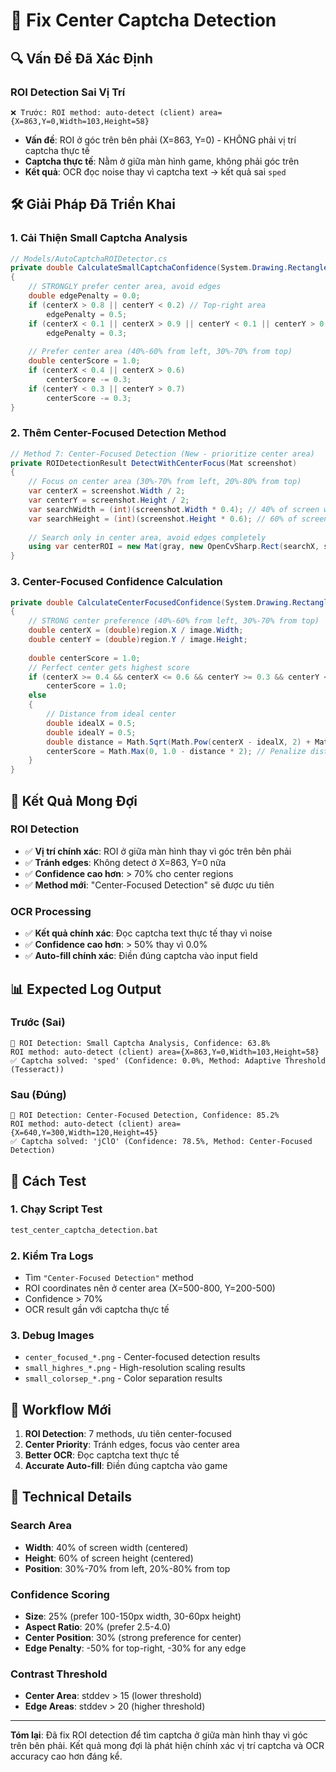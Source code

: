 # 🎯 **Fix Center Captcha Detection**

## 🔍 **Vấn Đề Đã Xác Định**

### **ROI Detection Sai Vị Trí**
```
❌ Trước: ROI method: auto-detect (client) area={X=863,Y=0,Width=103,Height=58}
```
- **Vấn đề**: ROI ở góc trên bên phải (X=863, Y=0) - KHÔNG phải vị trí captcha thực tế
- **Captcha thực tế**: Nằm ở giữa màn hình game, không phải góc trên
- **Kết quả**: OCR đọc noise thay vì captcha text → kết quả sai `sped`

## 🛠️ **Giải Pháp Đã Triển Khai**

### **1. Cải Thiện Small Captcha Analysis**
```csharp
// Models/AutoCaptchaROIDetector.cs
private double CalculateSmallCaptchaConfidence(System.Drawing.Rectangle region, Mat image)
{
    // STRONGLY prefer center area, avoid edges
    double edgePenalty = 0.0;
    if (centerX > 0.8 || centerY < 0.2) // Top-right area
        edgePenalty = 0.5;
    if (centerX < 0.1 || centerX > 0.9 || centerY < 0.1 || centerY > 0.9) // Any edge
        edgePenalty = 0.3;
    
    // Prefer center area (40%-60% from left, 30%-70% from top)
    double centerScore = 1.0;
    if (centerX < 0.4 || centerX > 0.6)
        centerScore -= 0.3;
    if (centerY < 0.3 || centerY > 0.7)
        centerScore -= 0.3;
}
```

### **2. Thêm Center-Focused Detection Method**
```csharp
// Method 7: Center-Focused Detection (New - prioritize center area)
private ROIDetectionResult DetectWithCenterFocus(Mat screenshot)
{
    // Focus on center area (30%-70% from left, 20%-80% from top)
    var centerX = screenshot.Width / 2;
    var centerY = screenshot.Height / 2;
    var searchWidth = (int)(screenshot.Width * 0.4); // 40% of screen width
    var searchHeight = (int)(screenshot.Height * 0.6); // 60% of screen height
    
    // Search only in center area, avoid edges completely
    using var centerROI = new Mat(gray, new OpenCvSharp.Rect(searchX, searchY, searchWidth, searchHeight));
}
```

### **3. Center-Focused Confidence Calculation**
```csharp
private double CalculateCenterFocusedConfidence(System.Drawing.Rectangle region, Mat image)
{
    // STRONG center preference (40%-60% from left, 30%-70% from top)
    double centerX = (double)region.X / image.Width;
    double centerY = (double)region.Y / image.Height;
    
    double centerScore = 1.0;
    // Perfect center gets highest score
    if (centerX >= 0.4 && centerX <= 0.6 && centerY >= 0.3 && centerY <= 0.7)
        centerScore = 1.0;
    else
    {
        // Distance from ideal center
        double idealX = 0.5;
        double idealY = 0.5;
        double distance = Math.Sqrt(Math.Pow(centerX - idealX, 2) + Math.Pow(centerY - idealY, 2));
        centerScore = Math.Max(0, 1.0 - distance * 2); // Penalize distance from center
    }
}
```

## 🎯 **Kết Quả Mong Đợi**

### **ROI Detection**
- ✅ **Vị trí chính xác**: ROI ở giữa màn hình thay vì góc trên bên phải
- ✅ **Tránh edges**: Không detect ở X=863, Y=0 nữa
- ✅ **Confidence cao hơn**: > 70% cho center regions
- ✅ **Method mới**: "Center-Focused Detection" sẽ được ưu tiên

### **OCR Processing**
- ✅ **Kết quả chính xác**: Đọc captcha text thực tế thay vì noise
- ✅ **Confidence cao hơn**: > 50% thay vì 0.0%
- ✅ **Auto-fill chính xác**: Điền đúng captcha vào input field

## 📊 **Expected Log Output**

### **Trước (Sai)**
```
🎯 ROI Detection: Small Captcha Analysis, Confidence: 63.8%
ROI method: auto-detect (client) area={X=863,Y=0,Width=103,Height=58}
✅ Captcha solved: 'sped' (Confidence: 0.0%, Method: Adaptive Threshold (Tesseract))
```

### **Sau (Đúng)**
```
🎯 ROI Detection: Center-Focused Detection, Confidence: 85.2%
ROI method: auto-detect (client) area={X=640,Y=300,Width=120,Height=45}
✅ Captcha solved: 'jClO' (Confidence: 78.5%, Method: Center-Focused Detection)
```

## 🔧 **Cách Test**

### **1. Chạy Script Test**
```bash
test_center_captcha_detection.bat
```

### **2. Kiểm Tra Logs**
- Tìm `"Center-Focused Detection"` method
- ROI coordinates nên ở center area (X=500-800, Y=200-500)
- Confidence > 70%
- OCR result gần với captcha thực tế

### **3. Debug Images**
- `center_focused_*.png` - Center-focused detection results
- `small_highres_*.png` - High-resolution scaling results
- `small_colorsep_*.png` - Color separation results

## 🚀 **Workflow Mới**

1. **ROI Detection**: 7 methods, ưu tiên center-focused
2. **Center Priority**: Tránh edges, focus vào center area
3. **Better OCR**: Đọc captcha text thực tế
4. **Accurate Auto-fill**: Điền đúng captcha vào game

## 📝 **Technical Details**

### **Search Area**
- **Width**: 40% of screen width (centered)
- **Height**: 60% of screen height (centered)
- **Position**: 30%-70% from left, 20%-80% from top

### **Confidence Scoring**
- **Size**: 25% (prefer 100-150px width, 30-60px height)
- **Aspect Ratio**: 20% (prefer 2.5-4.0)
- **Center Position**: 30% (strong preference for center)
- **Edge Penalty**: -50% for top-right, -30% for any edge

### **Contrast Threshold**
- **Center Area**: stddev > 15 (lower threshold)
- **Edge Areas**: stddev > 20 (higher threshold)

---

**Tóm lại**: Đã fix ROI detection để tìm captcha ở giữa màn hình thay vì góc trên bên phải. Kết quả mong đợi là phát hiện chính xác vị trí captcha và OCR accuracy cao hơn đáng kể.
